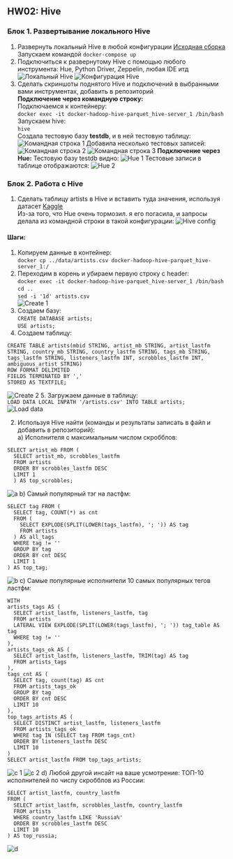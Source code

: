 ##  HW02: Hive

### Блок 1. Развертывание локального Hive
1) Развернуть локальный Hive в любой конфигурации
[Исходная сборка](https://github.com/tech4242/docker-hadoop-hive-parquet) <br>
Запускаем командой `docker-compose up`<br>
2) Подключиться к развернутому Hive с помощью любого инструмента: Hue, Python
Driver, Zeppelin, любая IDE итд
![Локальный Hive](https://github.com/AnnaSmelova/ML_BD/blob/main/hw2/block1/Hive_local_1.png)
![Конфигурация Hive](https://github.com/AnnaSmelova/ML_BD/blob/main/hw2/block1/Hive_local_2.png)
3) Сделать скриншоты поднятого Hive и подключений в выбранными вами
инструментах, добавить в репозиторий<br>
**Подключение через командную строку:**<br>
Подключаемся к контейнеру:<br>
`docker exec -it docker-hadoop-hive-parquet_hive-server_1 /bin/bash`<br>
Запускаем hive:<br>
`hive`<br>
Создала тестовую базу **testdb**, и в ней тестовую таблицу:
![Командная строка 1](https://github.com/AnnaSmelova/ML_BD/blob/main/hw2/block1/Hive_connect_1.png)
Добавила несколько тестовых записей:
![Командная строка 2](https://github.com/AnnaSmelova/ML_BD/blob/main/hw2/block1/Hive_connect_2.png)
![Командная строка 3](https://github.com/AnnaSmelova/ML_BD/blob/main/hw2/block1/Hive_connect_3.png)
**Подключение через Hue:**
Тестовую базу testdb видно:
![Hue 1](https://github.com/AnnaSmelova/ML_BD/blob/main/hw2/block1/Hive_hue_connect_1.png)
Тестовые записи в таблице отображаются:
![Hue 2](https://github.com/AnnaSmelova/ML_BD/blob/main/hw2/block1/Hive_hue_connect_2.png)

### Блок 2. Работа с Hive
1. Сделать таблицу artists в Hive и вставить туда значения, используя датасет [Kaggle](https://www.kaggle.com/pieca111/music-artists-popularity)<br>
Из-за того, что Hue очень тормозил. я его погасила, и запросы делала из командной строки в такой конфигурации:
![Hive config](https://github.com/AnnaSmelova/ML_BD/blob/main/hw2/block2/Hive_connect.png)
#### Шаги:
1. Копируем данные в контейнер:<br>
`docker cp ../data/artists.csv docker-hadoop-hive-parquet_hive-server_1:/`<br>
2. Переходим в корень и убираем первую строку с header:<br>
`docker exec -it docker-hadoop-hive-parquet_hive-server_1 /bin/bash`<br>
`cd ..`<br>
`sed -i '1d' artists.csv`<br>
![Create 1](https://github.com/AnnaSmelova/ML_BD/blob/main/hw2/block2/Hive_create_db.png)
3. Создаем базу:<br>
`CREATE DATABASE artists;`<br>
`USE artists;`<br>
4. Создаем таблицу:<br>
  ```
  CREATE TABLE artists(mbid STRING, artist_mb STRING, artist_lastfm STRING, country_mb STRING, country_lastfm STRING, tags_mb STRING, tags_lastfm STRING, listeners_lastfm INT, scrobbles_lastfm INT, ambiguous_artist STRING) 
  ROW FORMAT DELIMITED 
  FIELDS TERMINATED BY ',' 
  STORED AS TEXTFILE;
  ```
![Create 2](https://github.com/AnnaSmelova/ML_BD/blob/main/hw2/block2/Hive_create_table.png)
5. Загружаем данные в таблицу:<br>
`LOAD DATA LOCAL INPATH '/artists.csv' INTO TABLE artists;`<br>
![Load data](https://github.com/AnnaSmelova/ML_BD/blob/main/hw2/block2/Hive_upload_data.png)

2. Используя Hive найти (команды и результаты записать в файл и добавить в репозиторий):<br>
a) Исполнителя с максимальным числом скробблов:<br>
```
SELECT artist_mb FROM (
  SELECT artist_mb, scrobbles_lastfm 
  FROM artists 
  ORDER BY scrobbles_lastfm DESC 
  LIMIT 1
  ) AS top_scrobbles;
```
![a](https://github.com/AnnaSmelova/ML_BD/blob/main/hw2/block2/Hive_a_task.png)
b) Самый популярный тэг на ластфм:<br>
```
SELECT tag FROM (
  SELECT tag, COUNT(*) as cnt 
  FROM (
    SELECT EXPLODE(SPLIT(LOWER(tags_lastfm), '; ')) AS tag 
    FROM artists
  ) AS all_tags 
  WHERE tag != '' 
  GROUP BY tag 
  ORDER BY cnt DESC 
  LIMIT 1
) AS top_tag;
```
![b](https://github.com/AnnaSmelova/ML_BD/blob/main/hw2/block2/Hive_b_task.png)
c) Самые популярные исполнители 10 самых популярных тегов ластфм:<br>
```
WITH
artists_tags AS (
  SELECT artist_lastfm, listeners_lastfm, tag 
  FROM artists
  LATERAL VIEW EXPLODE(SPLIT(LOWER(tags_lastfm), '; ')) tag_table AS tag 
  WHERE tag != ''
),
artists_tags_ok AS (
  SELECT artist_lastfm, listeners_lastfm, TRIM(tag) AS tag 
  FROM artists_tags
),
tags_cnt AS (
  SELECT tag, count(tag) AS cnt 
  FROM artists_tags_ok
  GROUP BY tag
  ORDER BY cnt DESC
  LIMIT 10
),
top_tags_artists AS (
  SELECT DISTINCT artist_lastfm, listeners_lastfm 
  FROM artists_tags_ok
  WHERE tag IN (SELECT tag FROM tags_cnt)
  ORDER BY listeners_lastfm DESC
  LIMIT 10
)
SELECT artist_lastfm FROM top_tags_artists;
```
![c 1](https://github.com/AnnaSmelova/ML_BD/blob/main/hw2/block2/Hive_c_task.png)
![c 2](https://github.com/AnnaSmelova/ML_BD/blob/main/hw2/block2/Hive_c_task_end.png)
d) Любой другой инсайт на ваше усмотрение: ТОП-10 исполнителей по числу скробблов из России:<br>
```
SELECT artist_lastfm, country_lastfm 
FROM (
  SELECT artist_lastfm, scrobbles_lastfm, country_lastfm 
  FROM artists 
  WHERE country_lastfm LIKE 'Russia%' 
  ORDER BY scrobbles_lastfm DESC 
  LIMIT 10
) AS top_russia;
```
![d](https://github.com/AnnaSmelova/ML_BD/blob/main/hw2/block2/Hive_d_task.png)

 
